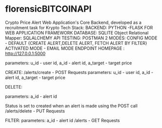 # florensicBITCOINAPI

Crypto Price Alert Web Application's Core Backend, developed as a recruitment task for Krypto
Tech Stack:
BACKEND: PYTHON -FLASK FOR WEB APPLICATION FRAMEWORK
DATABASE: SQLITE
Object Relational Mapper: SQLALCHEMY
API TESTING: POSTMAN
2 MODES:
CONFIG MODE - DEFAULT {CREATE ALERT,DELETE ALERT, FETCH ALERT BY FILTER}
ACTIVATED MODE - EMAIL MODE ENDPOINT
HOMEPAGE : http://127.0.0.1:5000

parameters: u_id - user id, a_id - alert id, a_target - target price



CREATE:
/alerts/create - POST Requests
parameters: u_id - user id, a_id - alert id, a_target - target price

DELETE:

parameters: a_id - alert id

Status is set to created when an alert is made using the POST call
/alerts/delete - PUT Requests

FILTER:
parameters: a_id - alert id
/alerts - GET Requests

